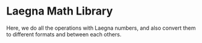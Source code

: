 # Laegna Math Library

Here, we do all the operations with Laegna numbers, and also convert them to different formats and between each others.

